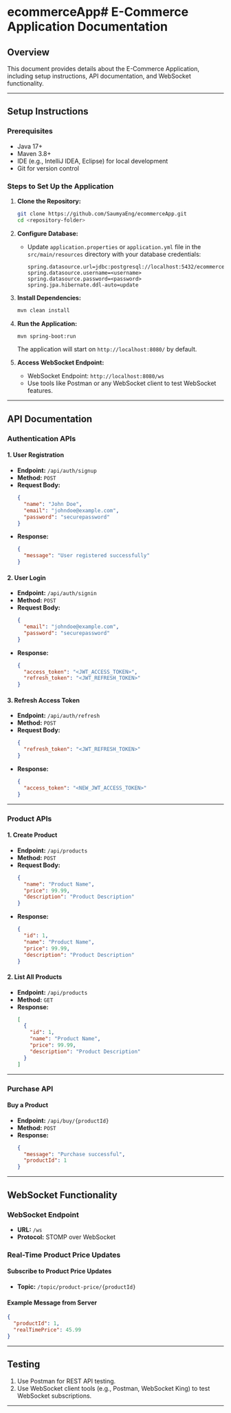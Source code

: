 # ecommerceApp# E-Commerce Application Documentation

## Overview
This document provides details about the E-Commerce Application, including setup instructions, API documentation, and WebSocket functionality.

---

## Setup Instructions

### Prerequisites
- Java 17+
- Maven 3.8+
- IDE (e.g., IntelliJ IDEA, Eclipse) for local development
- Git for version control

### Steps to Set Up the Application

1. **Clone the Repository:**
   ```bash
   git clone https://github.com/SaumyaEng/ecommerceApp.git
   cd <repository-folder>
   ```

2. **Configure Database:**
   - Update `application.properties` or `application.yml` file in the `src/main/resources` directory with your database credentials:
     ```properties
     spring.datasource.url=jdbc:postgresql://localhost:5432/ecommerce
     spring.datasource.username=<username>
     spring.datasource.password=<password>
     spring.jpa.hibernate.ddl-auto=update
     ```

3. **Install Dependencies:**
   ```bash
   mvn clean install
   ```

4. **Run the Application:**
   ```bash
   mvn spring-boot:run
   ```
   The application will start on `http://localhost:8080/` by default.

5. **Access WebSocket Endpoint:**
   - WebSocket Endpoint: `http://localhost:8080/ws`
   - Use tools like Postman or any WebSocket client to test WebSocket features.

---

## API Documentation

### Authentication APIs

#### **1. User Registration**
- **Endpoint:** `/api/auth/signup`
- **Method:** `POST`
- **Request Body:**
  ```json
  {
    "name": "John Doe",
    "email": "johndoe@example.com",
    "password": "securepassword"
  }
  ```
- **Response:**
  ```json
  {
    "message": "User registered successfully"
  }
  ```

#### **2. User Login**
- **Endpoint:** `/api/auth/signin`
- **Method:** `POST`
- **Request Body:**
  ```json
  {
    "email": "johndoe@example.com",
    "password": "securepassword"
  }
  ```
- **Response:**
  ```json
  {
    "access_token": "<JWT_ACCESS_TOKEN>",
    "refresh_token": "<JWT_REFRESH_TOKEN>"
  }
  ```

#### **3. Refresh Access Token**
- **Endpoint:** `/api/auth/refresh`
- **Method:** `POST`
- **Request Body:**
  ```json
  {
    "refresh_token": "<JWT_REFRESH_TOKEN>"
  }
  ```
- **Response:**
  ```json
  {
    "access_token": "<NEW_JWT_ACCESS_TOKEN>"
  }
  ```

---

### Product APIs

#### **1. Create Product**
- **Endpoint:** `/api/products`
- **Method:** `POST`
- **Request Body:**
  ```json
  {
    "name": "Product Name",
    "price": 99.99,
    "description": "Product Description"
  }
  ```
- **Response:**
  ```json
  {
    "id": 1,
    "name": "Product Name",
    "price": 99.99,
    "description": "Product Description"
  }
  ```

#### **2. List All Products**
- **Endpoint:** `/api/products`
- **Method:** `GET`
- **Response:**
  ```json
  [
    {
      "id": 1,
      "name": "Product Name",
      "price": 99.99,
      "description": "Product Description"
    }
  ]
  ```

---

### Purchase API

#### **Buy a Product**
- **Endpoint:** `/api/buy/{productId}`
- **Method:** `POST`
- **Response:**
  ```json
  {
    "message": "Purchase successful",
    "productId": 1
  }
  ```

---

## WebSocket Functionality

### WebSocket Endpoint
- **URL:** `/ws`
- **Protocol:** STOMP over WebSocket

### Real-Time Product Price Updates

#### Subscribe to Product Price Updates
- **Topic:** `/topic/product-price/{productId}`

#### Example Message from Server
```json
{
  "productId": 1,
  "realTimePrice": 45.99
}
```

---

## Testing

1. Use Postman for REST API testing.
2. Use WebSocket client tools (e.g., Postman, WebSocket King) to test WebSocket subscriptions.

---

